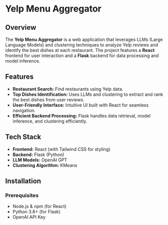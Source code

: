 # Yelp Menu Aggregator

## Overview
The **Yelp Menu Aggregator** is a web application that leverages LLMs (Large Language Models) and clustering techniques to analyze Yelp reviews and identify the best dishes at each restaurant. The project features a **React** frontend for user interaction and a **Flask** backend for data processing and model inference.

## Features
- **Restaurant Search:** Find restaurants using Yelp data.
- **Top Dishes Identification:** Uses LLMs and clustering to extract and rank the best dishes from user reviews.
- **User-Friendly Interface:** Intuitive UI built with React for seamless navigation.
- **Efficient Backend Processing:** Flask handles data retrieval, model inference, and clustering efficiently.

## Tech Stack
- **Frontend:** React (with Tailwind CSS for styling)
- **Backend:** Flask (Python)
- **LLM Models:** OpenAI GPT
- **Clustering Algorithm:** KMeans

## Installation
### Prerequisites
- Node.js & npm (for React)
- Python 3.8+ (for Flask)
- OpenAI API Key
